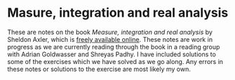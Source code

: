 # Masure, integration and real analysis

These are notes on the book *Measure, integration and real analysis* by Sheldon Axler, which is [freely available online](http://measure.axler.net/).
These notes are work in progress as we are currently reading through the book in a reading group with Adrian Goldwasser and Shreyas Padhy.
I have included solutions to some of the exercises which we have solved as we go along.
Any errors in these notes or solutions to the exercise are most likely my own.
